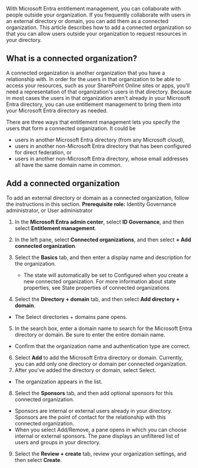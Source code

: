 With Microsoft Entra entitlement management, you can collaborate with people outside your organization. If you frequently collaborate with users in an external directory or domain, you can add them as a connected organization. This article describes how to add a connected organization so that you can allow users outside your organization to request resources in your directory.

## What is a connected organization?

A connected organization is another organization that you have a relationship with. In order for the users in that organization to be able to access your resources, such as your SharePoint Online sites or apps, you'll need a representation of that organization's users in that directory. Because in most cases the users in that organization aren't already in your Microsoft Entra directory, you can use entitlement management to bring them into your Microsoft Entra directory as needed.

There are three ways that entitlement management lets you specify the users that form a connected organization. It could be

 - users in another Microsoft Entra directory (from any Microsoft cloud),
 - users in another non-Microsoft Entra directory that has been configured for direct federation, or
 - users in another non-Microsoft Entra directory, whose email addresses all have the same domain name in common.

## Add a connected organization

To add an external directory or domain as a connected organization, follow the instructions in this section. **Prerequisite role:** Identity Governance administrator, or User administrator

1. In the **Microsoft Entra admin center**, select **ID Governance**, and then select **Entitlement management**.
2. In the left pane, select **Connected organizations**, and then select **+ Add connected organization**.
3. Select the **Basics** tab, and then enter a display name and description for the organization.
    
   - The state will automatically be set to Configured when you create a new connected organization. For more information about state properties, see State properties of connected organizations

4.  Select the **Directory + domain** tab, and then select **Add directory + domain**.
    
   - The Select directories + domains pane opens.

5.  In the search box, enter a domain name to search for the Microsoft Entra directory or domain. Be sure to enter the entire domain name.
    
   - Confirm that the organization name and authentication type are correct.

6.  Select **Add** to add the Microsoft Entra directory or domain. Currently, you can add only one directory or domain per connected organization.
7.  After you've added the directory or domain, select Select.
    
   - The organization appears in the list.

8.  Select the **Sponsors** tab, and then add optional sponsors for this connected organization.
    
   - Sponsors are internal or external users already in your directory. Sponsors are the point of contact for the relationship with this connected organization.
   - When you select Add/Remove, a pane opens in which you can choose internal or external sponsors. The pane displays an unfiltered list of users and groups in your directory.

9.  Select the **Review + create** tab, review your organization settings, and then select **Create**.
